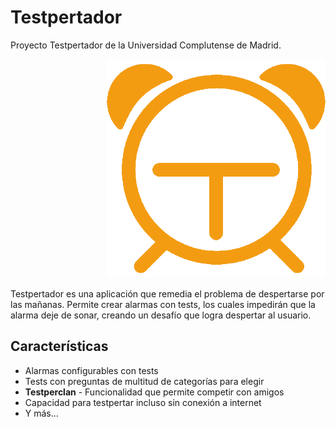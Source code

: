 # Testpertador

Proyecto Testpertador de la Universidad Complutense de Madrid.

<p align="right">
  <img src="https://github.com/Franqueira/IngenieriaSoft/blob/master/logo.png" width="350"/>
</p>

Testpertador es una aplicación que remedia el problema de despertarse por las mañanas. Permite crear alarmas con tests, los cuales impedirán que la alarma deje de sonar, creando un desafío que logra despertar al usuario.

## Características
* Alarmas configurables con tests
* Tests con preguntas de multitud de categorías para elegir
* **Testperclan** - Funcionalidad que permite competir con amigos
* Capacidad para testpertar incluso sin conexión a internet
* Y más...

